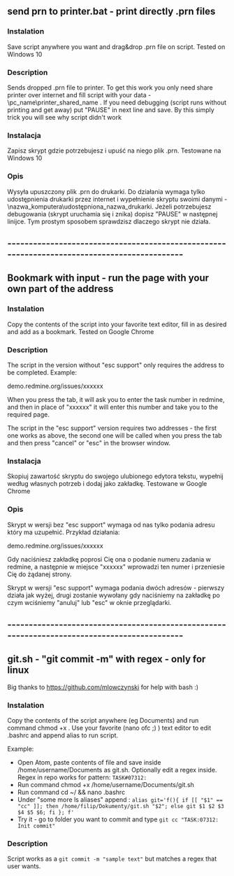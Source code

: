 ## send prn to printer.bat - print directly .prn files

### Instalation
Save script anywhere you want and drag&drop .prn file on script. Tested on Windows 10
### Description
Sends dropped .prn file to printer. To get this work you only need share printer over internet and fill script with your data - \\pc_name\\printer_shared_name . If you need debugging (script runs without printing and get away) put "PAUSE" in next line and save. By this simply trick you will see why script didn't work


### Instalacja
Zapisz skrypt gdzie potrzebujesz i upuść na niego plik .prn. Testowane na Windows 10
### Opis
Wysyła upuszczony plik .prn do drukarki. Do działania wymaga tylko udostępnienia drukarki przez internet i wypełnienie skryptu swoimi danymi - \\nazwa_komputera\\udostępniona_nazwa_drukarki. Jeżeli potrzebujesz debugowania (skrypt uruchamia się i znika) dopisz "PAUSE" w następnej linijce. Tym prostym sposobem sprawdzisz dlaczego skrypt nie działa.
## --------------------------------------------------------------------------------------------
## Bookmark with input - run the page with your own part of the address

### Instalation
Copy the contents of the script into your favorite text editor, fill in as desired and add as a bookmark. Tested on Google Chrome
### Description
The script in the version without "esc support" only requires the address to be completed. Example:

demo.redmine.org/issues/xxxxxx

When you press the tab, it will ask you to enter the task number in redmine, and then in place of "xxxxxx" it will enter this number and take you to the required page.

The script in the "esc support" version requires two addresses - the first one works as above, the second one will be called when you press the tab and then press "cancel" or "esc" in the browser window.

### Instalacja
Skopiuj zawartość skryptu do swojego ulubionego edytora tekstu, wypełnij według własnych potrzeb i dodaj jako zakładkę. Testowane w Google Chrome
### Opis
Skrypt w wersji bez "esc support" wymaga od nas tylko podania adresu który ma uzupełnić. Przykład działania:

demo.redmine.org/issues/xxxxxx

Gdy naciśniesz zakładkę poprosi Cię ona o podanie numeru zadania w redmine, a następnie w miejsce "xxxxxx" wprowadzi ten numer i przeniesie Cię do żądanej strony.

Skrypt w wersji "esc support" wymaga podania dwóch adresów - pierwszy działa jak wyżej, drugi zostanie wywołany gdy naciśniemy na zakładkę po czym wciśniemy "anuluj" lub "esc" w oknie przeglądarki.
## --------------------------------------------------------------------------------------------
## git.sh - "git commit -m" with regex - only for linux

Big thanks to https://github.com/mlowczynski for help with bash :)

### Instalation
Copy the contents of the script anywhere (eg Documents) and run command chmod +x <path to file>. Use your favorite (nano ofc ;) ) text editor to edit .bashrc and append alias to run script.

Example:
* Open Atom, paste contents of file and save inside /home/username/Documents as git.sh.
  Optionally edit a regex inside. Regex in repo works for pattern: `TASK#07312:`
* Run command chmod +x /home/username/Documents/git.sh
* Run command cd ~/ && nano .bashrc
* Under "some more ls aliases" append : `alias git='f(){ if [[ "$1" == "cc" ]]; then /home/filip/Dokumenty/git.sh "$2"; else git $1 $2 $3 $4 $5 $6; fi }; f'`
* Try it - go to folder you want to commit and type `git cc "TASK:07312: Init commit"`


### Description
Script works as a `git commit -m "sample text"` but matches a regex that user wants.
  
